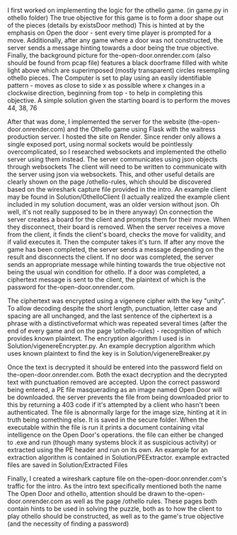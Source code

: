 

I first worked on implementing the logic for the othello game. (in game.py in othello folder) 
The true objective for this game is to form a door shape out of the pieces (details by existsDoor method)
This is hinted at by the emphasis on Open the door - sent every time player is prompted for a move. Additionally, 
after any game where a door was not constructed, the server sends a message hinting towards a door being the true 
objective. Finally, the background picture for the-open-door.onrender.com (also should be found from pcap file) features
a black doorframe filled with white light above which are superimposed (mostly transparent) circles resempling othello
pieces.
The Computer is set to play using an easily identifiable pattern - moves as close to side x as possible where x changes
in a clockwise direction, beginning from top - to help in completing this objective.
A simple solution given the starting board is to perform the moves 44, 38, 76


After that was done, I implemented the server for the website (the-open-door.onrender.com) and the Othello game using Flask
with the waitress production server. I hosted the site on Render.
Since render only allows a single exposed port, using normal sockets would be pointlessly overcomplicated, 
so I researched websockets and implemented the othello server using them instead. The server communicates
using json objects through websockets
The client will need to be written to communicate with the server using json via websockets. This, and other useful details 
are clearly shown on the page /othello-rules, which should be discovered based on the wireshark capture file provided 
in the intro.
An example client may be found in Solution/OthelloClient  (I actually realized the example client  included in my solution
document, was an older version without json. Oh well, it's not really supposed to be in there anyway)
On connection the server creates a board for the client and prompts them for their move. When they disconnect,
their board is removed.
When the server receives a move from the client, it finds the client's board, checks the move for validity,
and if valid executes it. Then the computer takes it's turn.
If after any move the game has been completed, the server sends a message depending on the result and disconnects the client.
If no door was completed, the server sends an appropriate message while hinting towards the true objective not being
the usual win condition for othello.
If a door was completed, a ciphertext message is sent to the client, the plaintext of which is the password for
the-open-door.onrender.com. 

The ciphertext was encrypted using a vigenere cipher with the key "unity". To allow decoding despite the short length,
punctuation, letter case and spacing are all unchanged, and the last sentence of the ciphertext is a phrase with a
distinctiveformat which was repeated several times (after the end of every game and on the page \othello-rules) - 
recognition of which provides known plaintext. 
The encryption algorithm I used is in Solution/vigenereEncrypter.py.
An example decryption algorithm which uses known plaintext to find the key is in Solution/vigenereBreaker.py

Once the text is decrypted it should be entered into the password field on the-open-door.onrender.com. Both the exact
decryption and the decrypted text with punctuation removed are accepted.
Upon the correct password being entered, a PE file masquerading as an image named Open Door will be downloaded. the server
prevents the file from being downloaded prior to this by returning a 403 code if it's attempted by a client who hasn't been
authenticated.
The file is abnormally large for the image size, hinting at it in truth being something else. It is saved in the secure
folder.
When the executable within the file is run it prints a document containing vital intelligence on the Open Door's 
operations.
the file can either be changed to .exe and run (though many systems block it as suspicious activity) or extracted
using the PE header and run on its own.
An example for an extraction algorithm is contained in Solution/PEExtractor.
example extracted files are saved in Solution/Extracted Files

Finally, I created a wireshark capture file on the-open-door.onrender.com's traffic for the intro. As the intro text
specifically mentioned both the name The Open Door and othello, attention should be drawn to the-open-door.onrender.com
as well as the page /othello rules. These pages both contain hints to be used in solving the puzzle, both as to how the 
client to play othello should be constructed, as well as to the game's true objective (and the necessity of finding a 
password)
